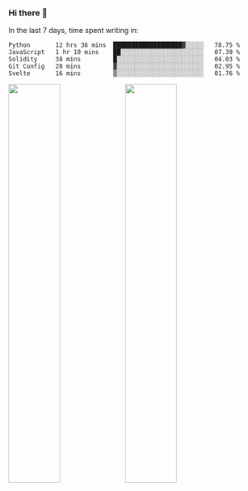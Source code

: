 ### Hi there 👋

In the last 7 days, time spent writing in:

<!--START_SECTION:waka-->
```text
Python       12 hrs 36 mins  ███████████████████▓░░░░░   78.75 % 
JavaScript   1 hr 10 mins    ██░░░░░░░░░░░░░░░░░░░░░░░   07.39 % 
Solidity     38 mins         █░░░░░░░░░░░░░░░░░░░░░░░░   04.03 % 
Git Config   28 mins         ▓░░░░░░░░░░░░░░░░░░░░░░░░   02.95 % 
Svelte       16 mins         ▒░░░░░░░░░░░░░░░░░░░░░░░░   01.76 % 
```
<!--END_SECTION:waka-->

<img src="https://wakatime.com/share/@jimtje/5d0c92de-08f8-4a72-8f2f-6a9693d1e318.svg" width=45% height=45%> <img src="https://wakatime.com/share/@jimtje/501498ae-bda5-4da7-a89d-b40bcdd5556d.svg" width=45% height=45%>
